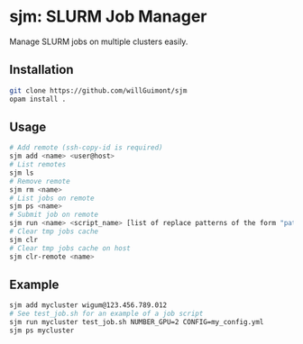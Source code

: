 # sjm: **S**LURM **J**ob **M**anager

Manage SLURM jobs on multiple clusters easily.

## Installation

```bash
git clone https://github.com/willGuimont/sjm
opam install .
```

## Usage

```bash
# Add remote (ssh-copy-id is required)
sjm add <name> <user@host>
# List remotes
sjm ls
# Remove remote
sjm rm <name>
# List jobs on remote
sjm ps <name>
# Submit job on remote
sjm run <name> <script_name> [list of replace patterns of the form "pattern=value" that will be place each $pattern in the script by value]
# Clear tmp jobs cache
sjm clr
# Clear tmp jobs cache on host
sjm clr-remote <name>
```

## Example

```bash
sjm add mycluster wigum@123.456.789.012
# See test_job.sh for an example of a job script
sjm run mycluster test_job.sh NUMBER_GPU=2 CONFIG=my_config.yml
sjm ps mycluster
```
